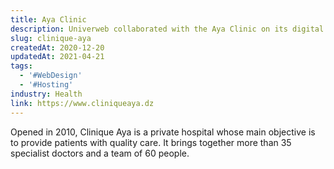 ```yaml
---
title: Aya Clinic
description: Univerweb collaborated with the Aya Clinic on its digital presence. We created the website and we provide hosting.
slug: clinique-aya
createdAt: 2020-12-20
updatedAt: 2021-04-21
tags:
  - '#WebDesign'
  - '#Hosting'
industry: Health
link: https://www.cliniqueaya.dz
---
```


Opened in 2010, Clinique Aya is a private hospital whose main objective is to provide patients with quality care. It brings together more than 35 specialist doctors and a team of 60 people.
